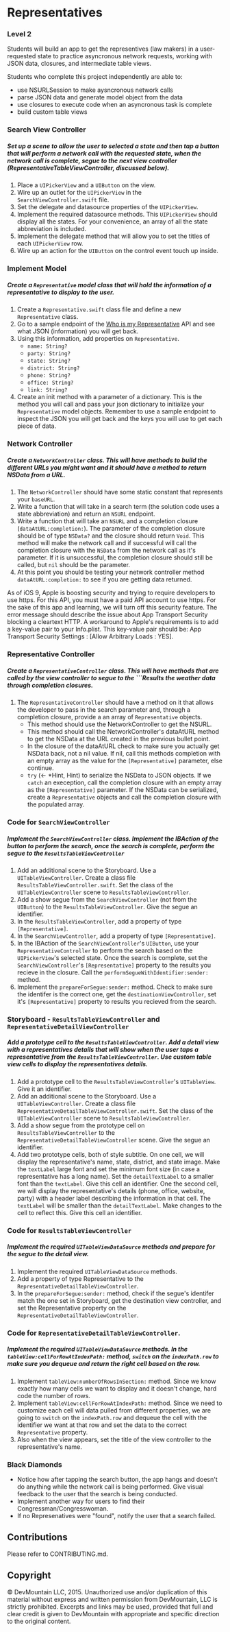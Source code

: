 # Representatives

### Level 2

Students will build an app to get the representives (law makers) in a user-requested state to practice asyncronous network requests, working with JSON data, closures, and intermediate table views.

Students who complete this project independently are able to:

* use NSURLSession to make aysncronous network calls
* parse JSON data and generate model object from the data
* use closures to execute code when an asyncronous task is complete
* build custom table views

### Search View Controller

##### Set up a scene to allow the user to selected a state and then tap a button that will perform a network call with the requested state, when the network call is complete, segue to the next view controller (RepresentativeTableViewController, discussed below).

1. Place a ```UIPickerView``` and a ```UIButton``` on the view.
2. Wire up an outlet for the ```UIPickerView``` in the ```SearchViewController.swift``` file.
3. Set the delegate and datasource properties of the ```UIPickerView```.
4. Implement the required datasource methods. This ```UIPickerView``` should display all the states. For your convenience, an array of all the state abbreviation is included.
5. Implement the delegate method that will allow you to set the titles of each ```UIPickerView``` row.
6. Wire up an action for the ```UIButton``` on the control event touch up inside.

### Implement Model

##### Create a ```Representative``` model class that will hold the information of a representative to display to the user.

1. Create a ```Representative.swift``` class file and define a new ```Representative``` class.
2. Go to a sample endpoint of the [Who is my Representative](http://whoismyrepresentative.com) API and see what JSON (information) you will get back.
3. Using this information, add properties on ```Representative```.
	* ```name: String?```
	* ```party: String?```
	* ```state: String?```
	* ```district: String?```
	* ```phone: String?```
	* ```office: String?```
	* ```link: String?```
4. Create an init method with a parameter of a dictionary. This is the method you will call and pass your json dictionary to initialize your ```Representative``` model objects. Remember to use a sample endpoint to inspect the JSON you will get back and the keys you will use to get each piece of data.

### Network Controller

##### Create a ```NetworkController``` class. This will have methods to build the different URLs you might want and it should have a method to return NSData from a URL.

1. The ```NetworkController``` should have some static constant that represents your ```baseURL```.
2. Write a function that will take in a search term (the solution code uses a state abbreviation) and return an ```NSURL``` endpoint.
3. Write a function that will take an ```NSURL``` and a completion closure (```dataAtURL:completion:```). The parameter of the completion closure should be of type ```NSData?``` and the closure should return ```Void```. This method will make the network call and if successful will call the completion closure with the ```NSData``` from the network call as it's parameter. If it is unsuccessful, the completion closure should still be called, but ```nil``` should be the parameter.
4. At this point you should be testing your network controller method ```dataAtURL:completion:``` to see if you are getting data returned.

As of iOS 9, Apple is boosting security and trying to require developers to use https. For this API, you must have a paid API account to use https. For the sake of this app and learning, we will turn off this security feature. The error message should describe the issue about App Transport Security blocking a cleartext HTTP. A workaround to Apple's requirements is to add a key-value pair to your Info.plist. This key-value pair should be: App Transport Security Settings : [Allow Arbitrary Loads : YES].

### Representative Controller

##### Create a ```RepresentativeController``` class. This will have methods that are called by the view controller to segue to the ```Results the weather data through completion closures.

1. The ```RepresentativeController``` should have a method on it that allows the developer to pass in the search parameter and, through a completion closure, provide a an array of ```Representative``` objects.
    * This method should use the NetworkController to get the NSURL.
    * This method should call the NetworkController's dataAtURL method to get the NSData at the URL created in the previous bullet point.
    * In the closure of the dataAtURL check to make sure you actually get NSData back, not a nil value. If nil, call this methods completion with an empty array as the value for the ```[Representative]``` parameter, else continue.
    * ```try``` (<- *Hint, Hint) to serialize the NSData to JSON objects. If we ```catch``` an exeception, call the completion closure with an empty array as the ```[Representative]``` parameter. If the NSData can be serialized, create a ```Representative``` objects and call the completion closure with the populated array.

### Code for ```SearchViewController```

##### Implement the ```SearchViewController``` class. Implement the IBAction of the button to perform the search, once the search is complete, perform the segue to the ```ResultsTableViewController```

1. Add an additional scene to the Storyboard. Use a ```UITableViewController```. Create a class file ```ResultsTableViewController.swift```. Set the class of the ```UITableViewController``` scene to ```ResultsTableViewController```.
2. Add a show segue from the ```SearchViewController``` (not from the ```UIButton```) to the ```ResultsTableViewController```. Give the segue an identifier.
3. In the ```ResultsTableViewController```, add a property of type ```[Representative]```.
4. In the ```SearchViewController```, add a property of type ```[Representative]```.
5. In the IBAction of the ```SearchViewController```'s ```UIButton```, use your ```RepresentativeController``` to perform the search based on the ```UIPickerView```'s selected state. Once the search is complete, set the ```SearchViewController```'s ```[Representative]``` property to the results you recieve in the closure. Call the ```performSegueWithIdentifier:sender:``` method.
6. Implement the ```prepareForSegue:sender:``` method. Check to make sure the identifer is the correct one, get the ```destinationViewController```, set it's ```[Representative]``` property to results you recieved from the search.

### Storyboard - ```ResultsTableViewController``` and ```RepresentativeDetailViewController```

##### Add a prototype cell to the ```ResultsTableViewController```. Add a detail view with a representatives details that will show when the user taps a representative from the ```ResultsTableViewController```. Use custom table view cells to display the representatives details.

1. Add a prototype cell to the ```ResultsTableViewController```'s ```UITableView```. Give it an identifier.
2. Add an additional scene to the Storyboard. Use a ```UITableViewController```. Create a class file ```RepresentativeDetailTableViewController.swift```. Set the class of the ```UITableViewController``` scene to ```ResultsTableViewController```. 
3. Add a show segue from the prototype cell on ```ResultsTableViewController``` to the ```RepresentativeDetailTableViewController``` scene. Give the segue an identifier.
4. Add two prototype cells, both of style subtitle. On one cell, we will display the representative's name, state, district, and state image. Make the ```textLabel``` large font and set the minimum font size (in case a representative has a long name). Set the ```detailTextLabel``` to a smaller font than the ```textLabel```. Give this cell an identifier. One the second cell, we will display the representative's details (phone, office, website, party) with a header label describing the information in that cell. The ```textLabel``` will be smaller than the ```detailTextLabel```. Make changes to the cell to reflect this. Give this cell an identifier.

### Code for ```ResultsTableViewController```

##### Implement the required ```UITableViewDataSource``` methods and prepare for the segue to the detail view.

1. Implement the required ```UITableViewDataSource``` methods.
2. Add a property of type Representative to the ```RepresentativeDetailTableViewController```.
3. In the ```prepareForSegue:sender:``` method, check if the segue's identifer match the one set in Storyboard, get the destination view controller, and set the Representative property on the ```RepresentativeDetailTableViewController```.

### Code for ```RepresentativeDetailTableViewController```.

##### Implement the required ```UITableViewDataSource``` methods. In the ```tableView:cellForRowAtIndexPath:``` method, ```switch``` on the ```indexPath.row``` to make sure you dequeue and return the right cell based on the row.

1. Implement ```tableView:numberOfRowsInSection:``` method. Since we know exactly how many cells we want to display and it doesn't change, hard code the number of rows.
2. Implement ```tableView:cellForRowAtIndexPath:``` method. Since we need to customize each cell will data pulled from different properties, we are going to ```switch``` on the ```indexPath.row``` and dequeue the cell with the identifier we want at that row and set the data to the correct ```Representative``` property.
3. Also when the view appears, set the title of the view controller to the representative's name.

### Black Diamonds

* Notice how after tapping the search button, the app hangs and doesn't do anything while the network call is being performed. Give visual feedback to the user that the search is being conducted.
* Implement another way for users to find their Congressman/Congresswoman.
* If no Represenatives were "found", notify the user that a search failed.

## Contributions

Please refer to CONTRIBUTING.md.


## Copyright

© DevMountain LLC, 2015. Unauthorized use and/or duplication of this material without express and written permission from DevMountain, LLC is strictly prohibited. Excerpts and links may be used, provided that full and clear credit is given to DevMountain with appropriate and specific direction to the original content.